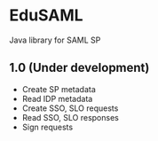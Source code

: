 # EduSAML
Java library for SAML SP

## 1.0 (Under development)

* Create SP metadata
* Read IDP metadata
* Create SSO, SLO requests
* Read SSO, SLO responses
* Sign requests
